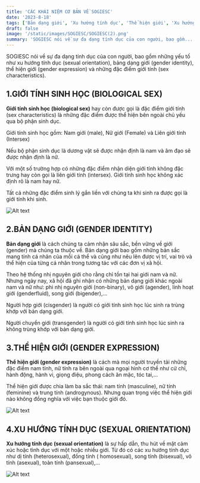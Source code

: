 ```yaml
---
title: 'CÁC KHÁI NIỆM CƠ BẢN VỀ SOGIESC'
date: '2023-8-18'
tags: ['Bản dạng giới', 'Xu hướng tính dục', 'Thể hiện giới', 'Xu hướng tính dục']
draft: false
image: '/static/images/SOGIESC/SOGIESC(2).png'
summary: 'SOGIESC nói về sự đa dạng tính dục của con người, bao gồm...'
---
```


SOGIESC nói về sự đa dạng tính dục của con người, bao gồm những yếu tố như xu hướng tính dục (sexual orientation), bảng dạng giới (gender identity), thể hiện giới (gender expression) và những đặc điểm giới tính (sex characteristics).

## **1.GIỚI TÍNH SINH HỌC (BIOLOGICAL SEX)**

**Giới tính sinh học (biological sex)** hay còn được gọi là đặc điểm giới tính (sex characteristics) là những đặc điểm được thể hiện bên ngoài chủ yếu qua bộ phận sinh dục.

Giới tính sinh học gồm: Nam giới (male), Nữ giới (Female) và Liên giới tính (Intersex)

Nếu bộ phận sinh dục là dương vật sẽ được nhận định là nam và âm đạo sẽ được nhận định là nữ.

Với một số trường hợp có những đặc điểm nhận diện giới tính không đặc trưng hay còn gọi là liên giới tính (intersex). Giới tính sinh học không xác định rõ là nam hay nữ.

Tất cả những đặc điểm sinh lý gắn liền với chúng ta khi sinh ra được gọi là giới tính khi sinh.

![Alt text](/static/images/SOGIESC/SOGIESC(2).png 'Hình minh họa về giới tính sinh học')

## **2.BẢN DẠNG GIỚI (GENDER IDENTITY)**

**Bản dạng giới** là cách chúng ta cảm nhận sâu sắc, bền vững về giới (gender) mà chúng ta thuộc về. Bản dạng giới bao gồm những bản sắc mang tính cá nhân của mỗi cá thể và cũng như nêu lên được vị trí, vai trò và thể hiện của từng cá nhân trong tương tác với các đơn vị xã hội.

Theo hệ thống nhị nguyên giới cho rằng chỉ tồn tại hai giới nam và nữ. Nhưng ngày nay, xã hội đã ghi nhận có những bản dạng giới khác ngoài nam và nữ như: phi nhị nguyên giới (non-binary), vô giới (agender), linh hoạt giới (genderfluid), song giới (bigender),...

Người hợp giới (cisgender) là người có giới tính sinh học lúc sinh ra trùng khớp với bản dạng giới.

Người chuyển giới (transgender) là người có giới tính sinh học lúc sinh ra không trùng khớp với bản dạng giới.

## **3.THỂ HIỆN GIỚI (GENDER EXPRESSION)**

**Thể hiện giới (gender expression)** là cách mà mọi người truyền tải những đặc điểm nam tính, nữ tính ra bên ngoài qua ngoại hình cơ thể như cử chỉ, hành động, hành vi, giọng điệu, phong cách ăn mặc, tóc tai,...

Thể hiện giới được chia làm ba sắc thái: nam tính (masculine), nữ tính (feminine) và trung tính (androgynous). Nhưng quan trọng việc thể hiện giới nào không đồng nghĩa với việc bạn thuộc giới đó.

![Alt text](/static/images/SOGIESC/SOGIESC(3).png 'Hình minh họa về Bản dạng giới và Thể hiện giới')

## **4.XU HƯỚNG TÍNH DỤC (SEXUAL ORIENTATION)**

**Xu hướng tính dục (sexual orientation)** là sự hấp dẫn, thu hút về mặt cảm xúc hoặc tình dục với một hoặc nhiều giới. Từ đó có các xu hướng tính dục như dị tính (heterosexual), đồng tính ( homosexual), song tính (bisexual), vô tính (asexual), toàn tính (pansexual),...

![Alt text](/static/images/SOGIESC/SOGIESC(2).png 'Hình minh họa về Xu hướng tính dục và Xu hướng cảm xúc')

